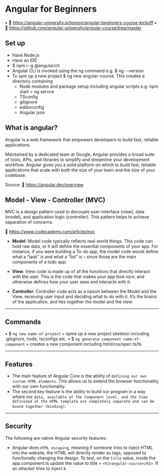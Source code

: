 # Angular for Beginners

• 🔗 https://angular-university.io/lesson/angular-beginners-course-kickoff
• 🔗 https://github.com/angular-university/angular-course/tree/master

## Set up 
- Have Node.js
- Have an IDE
- $ npm i -g @angular/cli
- Angular CLI is invoked using the ng command e.g. $ ng --version 
- To spin up a new project $ ng new angular-course. This creates a directory containing
   - Node modules and package setup including angular scripts e.g. npm start = ng servce
   - TSconfig
   - gitignore
   - editorconfig
   - Angular json

## What is angular?

Angular is a web framework that empowers developers to build fast, reliable applications.

Maintained by a dedicated team at Google, Angular provides a broad suite of tools, APIs, and libraries to simplify and streamline your development workflow. Angular gives you a solid platform on which to build fast, reliable applications that scale with both the size of your team and the size of your codebase.

Source: 🔗 https://angular.dev/overview

## Model - View - Controller (MVC)

MVC is a design pattern used to decouple user-interface (view), data (model), and application logic (controller). This pattern helps to achieve separation of concerns.

🔗 https://www.codecademy.com/article/mvc


- **Model**: Model code typically reflects real-world things. This code can hold raw data, or it will define the essential components of your app. For instance, if you were building a To-do app, the model code would define what a “task” is and what a “list” is – since those are the main components of a todo app. 

- **View**: View code is made up of all the functions that directly interact with the user. This is the code that makes your app look nice, and otherwise defines how your user sees and interacts with it. 

- **Controller**: Controller code acts as a liaison between the Model and the View, receiving user input and deciding what to do with it. It’s the brains of the application, and ties together the model and the view.

------------------------

## Commands

• $ `ng new name-of-project` = spins up a new project skeleton including .gitignore, node, tsconfigs etc.
• $ `ng generate component name-of-component` = creates a new component including html/css/spec.ts/ts


------------------------

## Features

- The main feature of Angular Core is the ability of `defining our own custom HTML elements`. This allows us to extend the browser functionality with our own functionality.
- The second key feature is the ability to build our program in a way where our `data, available at the Component level, and the View definined at the HTML template are completely separate and can be bound together (binding)`.

------------------------

## Security

The following are native Angular security features:

- Angular does `HTML escaping`, meaning if someone tries to inject HTML into the website, the HTML will directly render as tags, opposed to functionally changing the design. To test, on the `title` value, inside the app.component.ts update the value to   title = `<h1>angular-course</h1>`.  If an attacker tries to inject a <script> the same thing happens. The HTML is escaped and the raw HTML of the script is rendered. 

------------------------


## DOM: Element - Events

Element is the most general base class from which all element objects (i.e. objects that represent elements) in a Document inherit. It only has methods and properties common to all kinds of elements. More specific classes inherit from Element.

You can add listeners for any native events, such as: click, keydown, mouseover, etc. Check out the all available events on [elements on MDN](https://developer.mozilla.org/en-US/docs/Web/API/Element#events).


------------------------

## Syntax

{{ word }} = Interpolation syntax and allows us to access the data in the View. Javascript expression that will be evaluted in the context of the Component class. This is a binding expression. This syntax can also extract values from an object defined on the Component e.g. {{ data.title }}


### Binding

In Angular, a binding creates a dynamic connection between a component's template and its data. This connection ensures that changes to the component's data automatically update the rendered template.

- value="Test" is a plain string
- [value]="data.title"  will bind the path defined on the component
- [value]="'Plain string'" (note the single contained quotes) will render a plain string. But rather use the first example value="Plain string"
- <input class="demo" [value]="title" #titleInput/> the #titleInput is the name of the input box. This is called a Template Reference, and we can now refer to this reference at other parts of the template.
- `@Input()` has three methods: required, alias and transform e.g. `@Input({ required: true })`. This is good to use as it is better to get a compilation error, opposed to a run-time error.
- `@Output()` & `EventEmitter`: Use EventEmitter in components with the @Output directive to emit custom events synchronously or asynchronously, and register handlers for those events by subscribing to an instance.
    - `$event` access the `event` object with the $event argument passed to the output event handler. e.g. `(courseSelected)="courseSelected($event)"`

💡 Template references and live updates of information on the website is one of the most important features of the Angular Core module. Automatically reflecting in the view, any modification of the data. This is a type of `change detection`.


### Directives

- `*ngFor` has been updated to `@for`
- `*ngIf` has been updated to `@if`

#### @for

🔗 https://angular.dev/api/core/@for

Note that the tracking function is mandatory ergo @for(x of y, track x.key). This is a safer developer experience to handle the removal/addition/change of element positions. Ensure the track expression is effectively used to identify each item `uniquely` e.g. by using ids/uuids etc. You can also write custom functions and invoke using `track functionName`. If you don't have a unique identifier in your array, as a last resort use `track $index`. Not as efficient for Angular but will resolve compilation errors. Best practise is to have a unique identifier.

Used in conjunction with `@empty` as a fallback.

Always available implicit variables:

- `$index` gives access to the index within the array
- `$count` gives a total count of the elements within the array

The following are useful for styling
- `$first`: The first element in the array
- `$last`: The last element in the array
- `$even`: Even elements in the array
- `$odd`: Odd elements in the array

💡 Note that `let` is needed for the extra options, but not for the main looping variable. With these additional options you can either do:
a. `let index = $index` then in the HTML = `[index]="index"`, this allows you to create aliases e.g. let indx = $index, or simply
b. Inside the html `[index]="$index"`. No let statement required.

##### *ngFor

This is the predecessor to @for. 

Comparison:

```html
    <course-card *ngFor="let course of courses; index as i; first as isFirst"
      [class.is-first]="isFirst"
      [course]="course"
      (courseSelected)="courseSelected($event)"
      [index]="i + 1"
    ></course-card>
```

```html
    @for (course of courses; track course.id;){
    <course-card
      [class.is-first]="$first"
      [course]="course"
      [index]="$index"
      (courseSelected)="courseSelected($event)"
    ></course-card>
    }
    @empty{
      <h1>No courses exist</h1>
    }
```


#### @if

🔗 https://angular.dev/api/core/@if

This is less verbose that ngIf and more intuitive with no need for imports (immediately available for use).

Very similar to Javascript:
- if
- else if 
- else

##### *ngIf

This is the predecessor to @if.


Comparison:

```html
  <img alt="Angular Logo" *ngIf="course.iconUrl; else noImage" [src]="course.iconUrl" width="300" />

    <ng-template #noImage>
      <p>No image is available</p>
    </ng-template>
```

```html
 @if(course.iconUrl){
    <img
    width="300"
    alt="Angular Logo"
    [src]="course.iconUrl"
  />
  }
  @else{
    <h2>No image available!</h2>
  }
  ```


#### class vs [ngClass] vs [ngStyle]

- Most of the time we want to style our components with plain css classes. ergo class="".
- [ngClass] is used for conditionally adding/removing classes and should be used _a lot_ more than [ngStyle].
    - Typically we only want to use ngClass for *css state classes* that indicate the prescence of a state in the component.
- [ngStyle] is used for *data dependant content* e.g. the background image property in the below example. 


##### [ngClass]

🔗 https://angular.dev/api/common/NgClass?tab=description

Adds and removes CSS classes (styles) on an HTML element, depending on the content of the data.
Not meant to replace the class="" property, so if the styles are *constant* do use class. Whereas if the style
is *conditional*, use ngClass.

_Basic_

```html
<div class="course-card" *ngIf="course"
  [ngClass]="beginner">
```

_More advanced_

We can pass in properties and define them in the object:

```html
<div class="course-card" *ngIf="course"
  [ngClass]="{'beginner': false, 'course-card': true}">
```

We can pass in a function. This is the *recommended* approached as it keeps the template readable:

```html
<div class="course-card" [ngClass]="cardClasses()">
```


```ts
  cardClasses() {
    return {
      'beginner': this.course.category === "BEGINNER",
      'course-card': true
    }
  }

  // Alternative

  cardClasses() {
    if (this.course.category === "BEGINNER") {
      return ['beginner'] // We can also return the string directly
    }
  }
  ```

##### [ngStyle]

🔗 https://angular.dev/api/common/NgStyle

For a single style, the direct style directive can be used e.g.

```html
<div class="course-card" [style.text-decoration]="'underline'">
```

However, for multiple styles this is where ngStyle comes in useful. [ngStyle] takes an object of style properties.


```html
<div class="course-card" [ngStyle]="{'text-decoration': 'underline'}">
```

And same as [ngClass], we can return a function with the styles defined

```html
<div class="course-card" [ngStyle]="cardStyles()">
```

```ts
  cardStyles() {
    return {
      'background-image': 'url(' + this.course.iconUrl + ')',
      'text-decoration': 'underline',
    }
  }
```

#### [@switch]

🔗 https://angular.dev/api/core/@switch


Very intuitive and easy to reason about. 

- Switch directive wraps around
    - case for the scenario
    - default as the fallback

```html
  <div class="course-category">
    @switch(course.category){ 
      @case ("BEGINNER"){
      <div class="category">Beginner</div>
      } @case ("INTERMEDIATE"){
      <div class="category">Intermediate</div>
      } @case ("ADVANCED"){
      <div class="category">Advanced</div>
      } @default{
      <div class="category">Unknown</div>
      } 
    }
  </div>
```

##### [ngSwitch]

This is the predecessor to @switch.

```html
  <div class="course-category" [ngSwitch]="course.category">
    <div class="category" *ngSwitchCase="'BEGINNER'">Beginner</div>
    <div class="category" *ngSwitchCase="'INTERMEDIATE'">Intermediate</div>
    <div class="category" *ngSwitchCase="'ADVANCED'">Advanced</div>
    <div class="category" *ngSwitchDefault>Unknown</div>
  </div>
  ```
  
### Pipes

A pipe is a template mechanism to transform data.

The pipe is literally the | syntax. 


#### date pipes


The following is an example of formatting the startDate into the date format.

```ts
  startDate = new Date(2000, 0, 1)
```

```html
  <div class="demo">
          <div>Start Date: {{startDate | date}}</div>
  </div>

    <div class="demo">
          <div>Start Date: {{startDate | date: 'MM/dd/yyyy'}}</div>
  </div>
```

#### string formatting pipes

- uppercase
- lowercase
- titlecase

```ts
  title = COURSES[0].description
```

```html
    <div>Title: {{title | uppercase}}</div>
    <div>Title: {{title | lowercase}}</div>
    <div>Title: {{title | titlecase}}</div>
```

### number formatting pipes

- number
- currency
- percent

```ts
  price=9.99
```

```html
    <div>Price: {{price | number: '3.3-5'}}</div>
    <div>Price: {{price | currency: 'GBP'}}</div>
    <div>Percentage: {{rate | percent }}</div>
```

### Array & Object pipes

- slice
- json
- keyvalue

The following shows how to only include the first two elements in the array. 
0 is the start
2 is the end

So 0 and 1 are included:

```html
   @for (course of courses | slice: 0:2; track course.id;){
    <course-card
      [class.is-first]="$first"
      [course]="course"
      [index]="$index"
      (courseSelected)="courseSelected($event)"
    ></course-card>
    }
    @empty{
      <h1>No courses exist</h1>
    }
   <!--json example -->
     {{courses | json }}

   <!--keyvalue example -->
       <div>
    @for (pair of course | keyvalue; track pair.key;){
      {{pair.key + ': ' + pair.value}}
    }
  </div>
```

ℹ️ At this point, we moved to /angular-course-services. Everything above is focused on the View.

#### AsyncPipe

This is denoated by -> | async.

Allows you to build your components in a more reactive way.

How it differs from other pipes:
1. Behavior: Unlike other pipes (e.g., date, uppercase), which are stateless and transform static data, AsyncPipe works with continuously changing data streams.
2. Lifecycle Management: It handles subscription and cleanup, so you don't need to manually call .subscribe() or handle memory leaks.

```html
  <div class="courses">
    @for(course of courses$ | async; track course){
    <course-card [course]="course">
      <course-image [src]="course.iconUrl"></course-image>
    </course-card>
  }
  </div>
```
```ts
import { AsyncPipe, CommonModule, NgForOf } from "@angular/common";
import { HttpClient, HttpParams } from "@angular/common/http";

@Component({
  selector: "app-root",
  templateUrl: "./app.component.html",
  styleUrls: ["./app.component.css"],
  imports: [AsyncPipe, CourseCardComponent, CourseImageComponent, NgForOf],
})
export class AppComponent implements OnInit {
  courses$: Observable<Course[]>;


  ngOnInit() {
    const params = new HttpParams().set("page", "1").set("pageSize", "10");

    this.courses$ = this.http.get<Course[]>("/api/courses", {params})
  }  
```

##### Observable

In Angular, an Observable is a feature provided by the RxJS (Reactive Extensions for JavaScript) library, which is used to handle asynchronous data streams. Observables allow you to define a data source and perform operations like filtering, transforming, or combining the data over time.

Examples of observables

```ts
// HTTP Requests: The HttpClient service returns observables for handling data from APIs.
this.http.get('https://api.example.com/data').subscribe(data => console.log(data));

//Forms and Events: Observables can be used with reactive forms or DOM events.
this.form.valueChanges.subscribe(value => console.log(value));

//Routing: The ActivatedRoute service provides observables for route parameters.
this.route.params.subscribe(params => console.log(params.id));
```

Read more on Observables below.

______

## Clients

### HTTP Client

🔗 https://angular.dev/guide/http

Angular provides a client HTTP API for Angular applications, the HttpClient service class in @angular/common/http.

Example of using the GET method

```ts
 ngOnInit() {
    const params = new HttpParams().set("page", "1").set("pageSize", "10");

    this.http
      .get("/api/courses", {params})
      .subscribe((courses) => (this.courses = courses));
  }
```

______

## Lifecycle hooks

### OnInit & ngOnInit()

🔗 https://angular.dev/api/core/OnInit/

It is invoked only _once_ when the directive is instantiated, after Angular has initialized all data-bound properties of the directive.

______

## Services

$ ng generate nameOfService services/nameOfDir




______

## Observables in Angular

🔗 https://medium.com/@lquocnam/a-comprehensive-guide-to-angular-observables-bde5542346fc

Observables are an essential part of reactive programming, a programming paradigm that emphasizes the propagation of change through streams of data. Observables allow developers to handle asynchronous data and events more streamlined and efficient than traditional techniques like callbacks or promises.

Angular makes use of observables as an interface to handle a variety of common asynchronous operations. For example:

- The HTTP module uses observables to handle AJAX requests and responses
- The Router and Forms modules use observables to listen for and respond to user-input events

### RxJS

RxJS is a popular library for working with Observables in Angular and provides a wide range of operators for creating, transforming, and combining Observables.

### RxJs operators

Operators are functions that allow you to transform or manipulate Observables in various ways and are a crucial feature of working
with observables in Angular.

- `map()`: The map() operator transforms each value emitted by an Observable by applying a function to it. 
- `filter()`: The filter() operator filters out values emitted by an Observable that do not meet a specified condition. 
- `merge()`: The merge() operator combines multiple Observables into a single stream of values.

### Subscribing to Observables

To consume data emitted by an Observable, you need to subscribe to it. Subscribing to an Observable is similar to registering an event listener and allows you to receive and handle values emitted by the Observable. 

It’s also important to remember to **unsubscribe** from Observables when you’re finished with them, to prevent memory leaks and other issues.



⏭️ Resume at [angular-university.io](https://angular-university.io/lesson/angular-beginners-injectable-decorator)